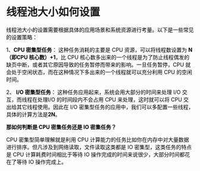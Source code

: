 # 线程池大小如何设置

<font style="color:rgb(0, 0, 0);background-color:rgb(248, 248, 248);">线程池大小的设置需要根据具体的应用场景和系统资源进行考量。以下是一些常见的设置策略：</font>

<font style="color:rgb(0,0,0);">1、</font>**<font style="color:rgb(0,0,0);">CPU 密集型任务</font>**<font style="color:rgb(0,0,0);">：</font>**<font style="color:rgb(0,0,0);"> </font>**<font style="color:rgb(0,0,0);">这种任务消耗的主要是 CPU 资源，可以将线程数设置为 </font>**<font style="color:rgb(0,0,0);">N（即CPU 核心数）+1</font>**<font style="color:rgb(0,0,0);">，比 CPU 核心数多出来的一个线程是为了防止线程偶发的缺页中断，或者其它原因导致的任务暂停而带来的影响。一旦任务暂停，CPU 就会处于空闲状态，而在这种情况下多出来的一个线程就可以充分利用 CPU 的空闲时间。 </font>

<font style="color:rgb(0,0,0);">2、 </font>**<font style="color:rgb(0,0,0);">I/O 密集型任务</font>**<font style="color:rgb(0,0,0);">：</font>**<font style="color:rgb(0,0,0);"> </font>**<font style="color:rgb(0,0,0);">这种任务应用起来，系统会用大部分的时间来处理 I/O 交互，而线程在处理I/O 的时间段内不会占用 CPU 来处理，这时就可以将 CPU 交出给其它线程使用。因此在 I/O 密集型任务的应用中，我们可以多配置一些线程，具体的计算方法是</font>**<font style="color:rgb(0,0,0);">2N</font>**<font style="color:rgb(0,0,0);">。</font>

**<font style="color:rgb(0,0,0);">那如何判断是 CPU 密集任务还是 IO 密集任务？ </font>**

<font style="color:rgb(0,0,0);">CPU 密集型简单理解就是利用 CPU 计算能力的任务比如你在内存中对大量数据进行排序。但凡涉及到网络读取，文件读取这类都是 IO 密集型，这类任务的特点是 CPU 计算耗费时间相比于等待 IO 操作完成的时间来说很少，大部分时间都花在了等待 IO 操作完成上。</font>


